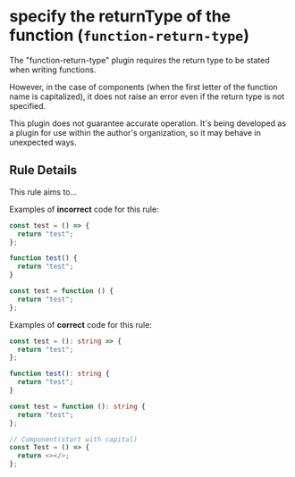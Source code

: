 # specify the returnType of the function (`function-return-type`)

The "function-return-type" plugin requires the return type to be stated when writing functions.

However, in the case of components (when the first letter of the function name is capitalized), it does not raise an error even if the return type is not specified.

This plugin does not guarantee accurate operation. It's being developed as a plugin for use within the author's organization, so it may behave in unexpected ways.

## Rule Details

This rule aims to...

Examples of **incorrect** code for this rule:

```ts
const test = () => {
  return "test";
};

function test() {
  return "test";
}

const test = function () {
  return "test";
};
```

Examples of **correct** code for this rule:

```ts
const test = (): string => {
  return "test";
};

function test(): string {
  return "test";
}

const test = function (): string {
  return "test";
};

// Component(start with capital)
const Test = () => {
  return <></>;
};
```
